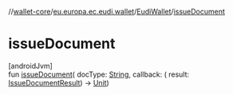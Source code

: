 //[wallet-core](../../../index.md)/[eu.europa.ec.eudi.wallet](../index.md)/[EudiWallet](index.md)/[issueDocument](issue-document.md)

# issueDocument

[androidJvm]\
fun [issueDocument](issue-document.md)(
docType: [String](https://kotlinlang.org/api/latest/jvm/stdlib/kotlin/-string/index.html),
callback: (
result: [IssueDocumentResult](../../eu.europa.ec.eudi.wallet.document.issue/-issue-document-result/index.md))
-&gt; [Unit](https://kotlinlang.org/api/latest/jvm/stdlib/kotlin/-unit/index.html))
